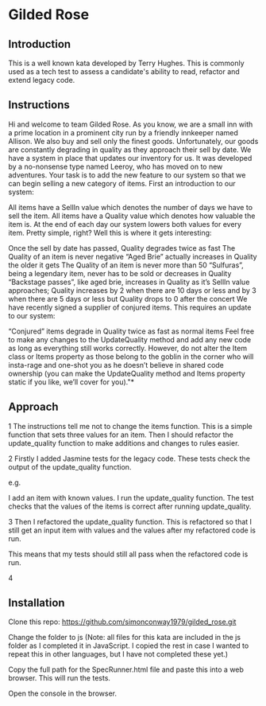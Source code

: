 # Gilded Rose


## Introduction

This is a well known kata developed by Terry Hughes. This is commonly used as a tech test to assess a candidate's ability to read, refactor and extend legacy code.


## Instructions

Hi and welcome to team Gilded Rose. As you know, we are a small inn with a prime location in a prominent city run by a friendly innkeeper named Allison. We also buy and sell only the finest goods. Unfortunately, our goods are constantly degrading in quality as they approach their sell by date. We have a system in place that updates our inventory for us. It was developed by a no-nonsense type named Leeroy, who has moved on to new adventures. Your task is to add the new feature to our system so that we can begin selling a new category of items. First an introduction to our system:

All items have a SellIn value which denotes the number of days we have to sell the item. All items have a Quality value which denotes how valuable the item is. At the end of each day our system lowers both values for every item. Pretty simple, right? Well this is where it gets interesting:

Once the sell by date has passed, Quality degrades twice as fast
The Quality of an item is never negative
“Aged Brie” actually increases in Quality the older it gets
The Quality of an item is never more than 50
“Sulfuras”, being a legendary item, never has to be sold or decreases in Quality
“Backstage passes”, like aged brie, increases in Quality as it’s SellIn value approaches; Quality increases by 2 when there are 10 days or less and by 3 when there are 5 days or less but Quality drops to 0 after the concert
We have recently signed a supplier of conjured items. This requires an update to our system:

“Conjured” items degrade in Quality twice as fast as normal items
Feel free to make any changes to the UpdateQuality method and add any new code as long as everything still works correctly. However, do not alter the Item class or Items property as those belong to the goblin in the corner who will insta-rage and one-shot you as he doesn’t believe in shared code ownership (you can make the UpdateQuality method and Items property static if you like, we’ll cover for you)."*


## Approach

1
The instructions tell me not to change the items function.
This is a simple function that sets three values for an item.
Then I should refactor the update_quality function to make additions and changes to rules easier.

2
Firstly I added Jasmine tests for the legacy code.
These tests check the output of the update_quality function.

e.g.

I add an item with known values.
I run the update_quality function.
The test checks that the values of the items is correct after running update_quality.

3
Then I refactored the update_quality function.
This is refactored so that I still get an input item with values and the values after my refactored code is run.

This means that my tests should still all pass when the refactored code is run.

4




## Installation

Clone this repo: https://github.com/simonconway1979/gilded_rose.git

Change the folder to js (Note: all files for this kata are included in the js folder as I completed it in JavaScript. I copied the rest in case I wanted to repeat this in other languages, but I have not completed these yet.)

Copy the full path for the SpecRunner.html file and paste this into a web browser. This will run the tests.

Open the console in the browser.
